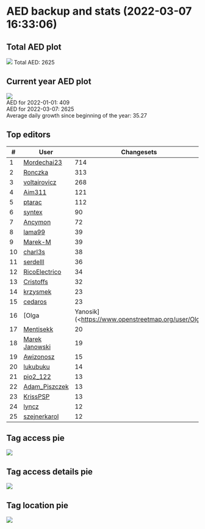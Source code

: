 # AED backup and stats (2022-03-07 16:33:06)


## Total AED plot
![](report_data/total_aed.png)
Total AED: 2625

## Current year AED plot
![](report_data/current_year_aed.png)\
AED for 2022-01-01: 409\
AED for 2022-03-07: 2625\
Average daily growth since beginning of the year: 35.27

## Top editors
| # | User | Changesets |
| ------------- | ------------- | ------------- |
| 1 | [Mordechai23](<https://www.openstreetmap.org/user/Mordechai23>) | 714 |
| 2 | [Ronczka](<https://www.openstreetmap.org/user/Ronczka>) | 313 |
| 3 | [voltairovicz](<https://www.openstreetmap.org/user/voltairovicz>) | 268 |
| 4 | [Aim311](<https://www.openstreetmap.org/user/Aim311>) | 121 |
| 5 | [ptarac](<https://www.openstreetmap.org/user/ptarac>) | 112 |
| 6 | [syntex](<https://www.openstreetmap.org/user/syntex>) | 90 |
| 7 | [Ancymon](<https://www.openstreetmap.org/user/Ancymon>) | 72 |
| 8 | [lama99](<https://www.openstreetmap.org/user/lama99>) | 39 |
| 9 | [Marek-M](<https://www.openstreetmap.org/user/Marek-M>) | 39 |
| 10 | [charl3s](<https://www.openstreetmap.org/user/charl3s>) | 38 |
| 11 | [serdelll](<https://www.openstreetmap.org/user/serdelll>) | 36 |
| 12 | [RicoElectrico](<https://www.openstreetmap.org/user/RicoElectrico>) | 34 |
| 13 | [Cristoffs](<https://www.openstreetmap.org/user/Cristoffs>) | 32 |
| 14 | [krzysmek](<https://www.openstreetmap.org/user/krzysmek>) | 23 |
| 15 | [cedaros](<https://www.openstreetmap.org/user/cedaros>) | 23 |
| 16 | [Olga | Yanosik](<https://www.openstreetmap.org/user/Olga | Yanosik>) | 20 |
| 17 | [Mentisekk](<https://www.openstreetmap.org/user/Mentisekk>) | 20 |
| 18 | [Marek Janowski](<https://www.openstreetmap.org/user/Marek Janowski>) | 19 |
| 19 | [Awizonosz](<https://www.openstreetmap.org/user/Awizonosz>) | 15 |
| 20 | [lukubuku](<https://www.openstreetmap.org/user/lukubuku>) | 14 |
| 21 | [pio2_122](<https://www.openstreetmap.org/user/pio2_122>) | 13 |
| 22 | [Adam_Piszczek](<https://www.openstreetmap.org/user/Adam_Piszczek>) | 13 |
| 23 | [KrissPSP](<https://www.openstreetmap.org/user/KrissPSP>) | 13 |
| 24 | [lyncz](<https://www.openstreetmap.org/user/lyncz>) | 12 |
| 25 | [szejnerkarol](<https://www.openstreetmap.org/user/szejnerkarol>) | 12 |

## Tag access pie
![](report_data/tag_access.png)

## Tag access details pie
![](report_data/tag_access_details.png)

## Tag location pie
![](report_data/tag_location.png)
